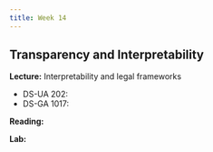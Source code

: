 ```yaml
---
title: Week 14
---
```


## Transparency and Interpretability

**Lecture:** Interpretability and legal frameworks

* DS-UA 202: <!-- [interpretability and legal frameworks slides](../../../assets/14_interpretability_202.pdf) -->
* DS-GA 1017: <!-- [interpretability and legal frameworks slides](../../../assets/13_InterpretabilityLegal_1017.pdf) -->

**Reading:**

**Lab:** 
